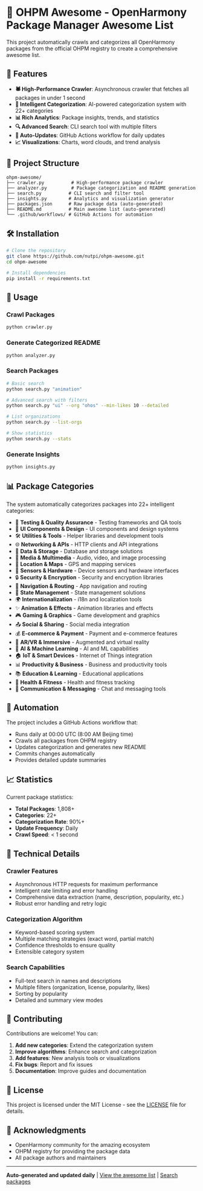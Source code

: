 # 🚀 OHPM Awesome - OpenHarmony Package Manager Awesome List

This project automatically crawls and categorizes all OpenHarmony packages from the official OHPM registry to create a comprehensive awesome list.

## 🎯 Features

- **🕷️ High-Performance Crawler**: Asynchronous crawler that fetches all packages in under 1 second
- **🧠 Intelligent Categorization**: AI-powered categorization system with 22+ categories
- **📊 Rich Analytics**: Package insights, trends, and statistics
- **🔍 Advanced Search**: CLI search tool with multiple filters
- **🤖 Auto-Updates**: GitHub Actions workflow for daily updates
- **📈 Visualizations**: Charts, word clouds, and trend analysis

## 📁 Project Structure

```
ohpm-awesome/
├── crawler.py          # High-performance package crawler
├── analyzer.py         # Package categorization and README generation
├── search.py          # CLI search and filter tool
├── insights.py        # Analytics and visualization generator
├── packages.json      # Raw package data (auto-generated)
├── README.md          # Main awesome list (auto-generated)
└── .github/workflows/ # GitHub Actions for automation
```

## 🛠️ Installation

```bash
# Clone the repository
git clone https://github.com/nutpi/ohpm-awesome.git
cd ohpm-awesome

# Install dependencies
pip install -r requirements.txt
```

## 🚀 Usage

### Crawl Packages
```bash
python crawler.py
```

### Generate Categorized README
```bash
python analyzer.py
```

### Search Packages
```bash
# Basic search
python search.py "animation"

# Advanced search with filters
python search.py "ui" --org "ohos" --min-likes 10 --detailed

# List organizations
python search.py --list-orgs

# Show statistics
python search.py --stats
```

### Generate Insights
```bash
python insights.py
```

## 📊 Package Categories

The system automatically categorizes packages into 22+ intelligent categories:

- 🧪 **Testing & Quality Assurance** - Testing frameworks and QA tools
- 🎨 **UI Components & Design** - UI components and design systems
- 🛠️ **Utilities & Tools** - Helper libraries and development tools
- 🌐 **Networking & APIs** - HTTP clients and API integrations
- 💾 **Data & Storage** - Database and storage solutions
- 🎵 **Media & Multimedia** - Audio, video, and image processing
- 📍 **Location & Maps** - GPS and mapping services
- 📱 **Sensors & Hardware** - Device sensors and hardware interfaces
- 🔒 **Security & Encryption** - Security and encryption libraries
- 🧭 **Navigation & Routing** - App navigation and routing
- 🔄 **State Management** - State management solutions
- 🌍 **Internationalization** - i18n and localization tools
- ✨ **Animation & Effects** - Animation libraries and effects
- 🎮 **Gaming & Graphics** - Game development and graphics
- 📤 **Social & Sharing** - Social media integration
- 💰 **E-commerce & Payment** - Payment and e-commerce features
- 🥽 **AR/VR & Immersive** - Augmented and virtual reality
- 🤖 **AI & Machine Learning** - AI and ML capabilities
- 🏠 **IoT & Smart Devices** - Internet of Things integration
- 📊 **Productivity & Business** - Business and productivity tools
- 📚 **Education & Learning** - Educational applications
- 💪 **Health & Fitness** - Health and fitness tracking
- 💬 **Communication & Messaging** - Chat and messaging tools

## 🤖 Automation

The project includes a GitHub Actions workflow that:

- Runs daily at 00:00 UTC (8:00 AM Beijing time)
- Crawls all packages from OHPM registry
- Updates categorization and generates new README
- Commits changes automatically
- Provides detailed update summaries

## 📈 Statistics

Current package statistics:
- **Total Packages**: 1,808+
- **Categories**: 22+
- **Categorization Rate**: 90%+
- **Update Frequency**: Daily
- **Crawl Speed**: < 1 second

## 🔧 Technical Details

### Crawler Features
- Asynchronous HTTP requests for maximum performance
- Intelligent rate limiting and error handling
- Comprehensive data extraction (name, description, popularity, etc.)
- Robust error handling and retry logic

### Categorization Algorithm
- Keyword-based scoring system
- Multiple matching strategies (exact word, partial match)
- Confidence thresholds to ensure quality
- Extensible category system

### Search Capabilities
- Full-text search in names and descriptions
- Multiple filters (organization, license, popularity, likes)
- Sorting by popularity
- Detailed and summary view modes

## 🤝 Contributing

Contributions are welcome! You can:

1. **Add new categories**: Extend the categorization system
2. **Improve algorithms**: Enhance search and categorization
3. **Add features**: New analysis tools or visualizations
4. **Fix bugs**: Report and fix issues
5. **Documentation**: Improve guides and documentation

## 📄 License

This project is licensed under the MIT License - see the [LICENSE](LICENSE) file for details.

## 🙏 Acknowledgments

- OpenHarmony community for the amazing ecosystem
- OHPM registry for providing the package data
- All package authors and maintainers

---

**Auto-generated and updated daily** | [View the awesome list](README.md) | [Search packages](search.py)